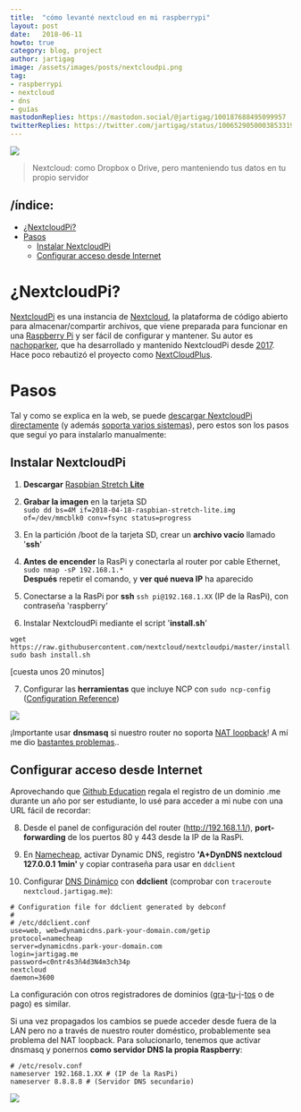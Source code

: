 ```yaml
---
title:  "cómo levanté nextcloud en mi raspberrypi"
layout: post
date:   2018-06-11
howto: true
category: blog, project
author: jartigag
image: /assets/images/posts/nextcloudpi.png
tag:
- raspberrypi  
- nextcloud  
- dns
- guías
mastodonReplies: https://mastodon.social/@jartigag/100187688495099957
twitterReplies: https://twitter.com/jartigag/status/1006529050003853319
---
```


![]({{site.baseurl}}/assets/images/posts/nextcloudpi.png)  
> Nextcloud: como Dropbox o Drive, pero manteniendo tus datos en tu propio servidor

## /índice:

- [¿NextcloudPi?](#nextcloudpi)
- [Pasos](#pasos)
	- [Instalar NextcloudPi](#instalar-nextcloudpi)
	- [Configurar acceso desde Internet](#configurar-acceso-desde-internet)

# ¿NextcloudPi?

[NextcloudPi](https://ownyourbits.com/nextcloudpi/) es una instancia de [Nextcloud](https://nextcloud.com/), la plataforma de código abierto para almacenar/compartir archivos, que viene preparada para funcionar en una [Raspberry Pi](https://www.raspberrypi.org/) y ser fácil de configurar y mantener. Su autor es [nachoparker](https://github.com/nachoparker), que ha desarrollado y mantenido NextcloudPi desde [2017](https://ownyourbits.com/2017/02/13/nextcloud-ready-raspberry-pi-image/). Hace poco rebautizó el proyecto como [NextCloudPlus](https://ownyourbits.com/2018/04/21/nextcloudpi-renamed-to-nextcloudplus-gets-a-new-website-improved-ncp-web-docker-languages-and-more/).

# Pasos

Tal y como se explica en la web, se puede [descargar NextcloudPi directamente](https://ownyourbits.com/downloads/) (y además [soporta varios sistemas](https://ownyourbits.com/nextcloudpi/#supported_systems)), pero estos son los pasos que seguí yo para instalarlo manualmente:

## Instalar NextcloudPi

1. **Descargar** [Raspbian Stretch **Lite**](https://www.raspberrypi.org/downloads/raspbian/)

2. **Grabar la imagen** en la tarjeta SD  
`sudo dd bs=4M if=2018-04-18-raspbian-stretch-lite.img of=/dev/mmcblk0 conv=fsync status=progress`

3. En la partición /boot de la tarjeta SD, crear un **archivo vacío** llamado '**ssh**'

4. **Antes de encender** la RasPi y conectarla al router por cable Ethernet,  
	`sudo nmap -sP 192.168.1.*`  
   **Después** repetir el comando, y **ver qué nueva IP** ha aparecido

5. Conectarse a la RasPi por **ssh**
 `ssh pi@192.168.1.XX` (IP de la RasPi), con contraseña 'raspberry'

6. Instalar NextcloudPi mediante el script '**install.sh**'  
```
wget https://raw.githubusercontent.com/nextcloud/nextcloudpi/master/install.sh
sudo bash install.sh
```
[cuesta unos 20 minutos]

7. Configurar las **herramientas** que incluye NCP con `sudo ncp-config` ([Configuration Reference](https://github.com/nextcloud/nextcloudpi/wiki/Configuration-Reference))

![]({{site.baseurl}}/assets/images/posts/ncp-config.png)

¡Importante usar **dnsmasq** si nuestro router no soporta [NAT loopback](https://ownyourbits.com/2017/03/09/dnsmasq-as-dns-cache-server-for-nextcloudpi-and-raspbian/)! A mí me dio [bastantes problemas](https://twitter.com/jartigag/status/1006150496355278848)..

## Configurar acceso desde Internet

Aprovechando que [Github Education](https://education.github.com/pack/) regala el registro de un dominio .me durante un año por ser estudiante, lo usé para acceder a mi nube con una URL fácil de recordar:

8. Desde el panel de configuración del router (http://192.168.1.1/), **port-forwarding** de los puertos 80 y 443 desde la IP de la RasPi.

9. En [Namecheap](https://www.namecheap.com/), activar Dynamic DNS, registro **'A+DynDNS nextcloud 127.0.0.1 1min'** y copiar contraseña para usar en `ddclient`

10. Configurar [DNS Dinámico](https://www.namecheap.com/support/knowledgebase/article.aspx/583/11/how-do-i-configure-ddclient) con **ddclient**
   (comprobar con `traceroute nextcloud.jartigag.me`):

```
# Configuration file for ddclient generated by debconf
#
# /etc/ddclient.conf
use=web, web=dynamicdns.park-your-domain.com/getip
protocol=namecheap
server=dynamicdns.park-your-domain.com
login=jartigag.me
password=c0ntr4s3ñ4d3N4m3ch34p
nextcloud
daemon=3600
```

La configuración con otros registradores de dominios ([gra](https://ownyourbits.com/2017/03/05/dynamic-dns-for-raspbian-with-no-ip-org-installer/)-[tu](https://ownyourbits.com/2017/09/05/nextcloudpi-gets-freedns-better-automount-notifications-samba-and-web-improvements/)-[i](https://ownyourbits.com/2017/09/29/nextcloudpi-updated-to-nc-12-0-3-brings-wizard-duckdns-and-more/)-[tos](https://ownyourbits.com/2017/11/12/nextcloudpi-gets-new-look-and-feel-redis-spdns-support-berryboot-support-debian-installer-and-more/) o de pago) es similar.

Si una vez propagados los cambios se puede acceder desde fuera de la LAN pero no a través de nuestro router doméstico, probablemente sea problema del NAT loopback. Para solucionarlo, tenemos que activar dnsmasq y ponernos **como servidor DNS la propia Raspberry**:  
```
# /etc/resolv.conf
nameserver 192.168.1.XX # (IP de la RasPi)
nameserver 8.8.8.8 # (Servidor DNS secundario)
```
![]({{site.baseurl}}/assets/images/posts/nextcloud-jartigag.png)
